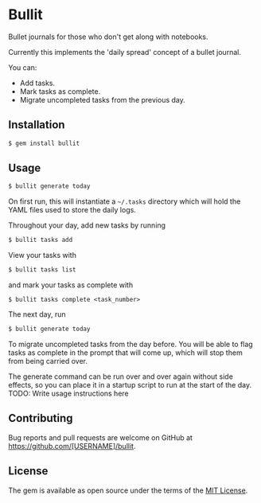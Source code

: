 # Bullit

Bullet journals for those who don't get along with notebooks.

Currently this implements the 'daily spread' concept of a bullet journal.

You can:
  - Add tasks.
  - Mark tasks as complete.
  - Migrate uncompleted tasks from the previous day.

## Installation

```bash
$ gem install bullit
```
## Usage
```bash
$ bullit generate today
```
On first run, this will instantiate a `~/.tasks` directory which will hold the YAML files used to store the daily logs.

Throughout your day, add new tasks by running
```bash
$ bullit tasks add
```

View your tasks with
```bash
$ bullit tasks list
```

and mark your tasks as complete with
```
$ bullit tasks complete <task_number>
```

The next day, run
```bash
$ bullit generate today
```
To migrate uncompleted tasks from the day before. You will be able to flag tasks as complete in the prompt that will come up, which will stop them from being carried over.

The generate command can be run over and over again without side effects, so you can place it in a startup script to run at the start of the day.
TODO: Write usage instructions here

## Contributing

Bug reports and pull requests are welcome on GitHub at https://github.com/[USERNAME]/bullit.

## License

The gem is available as open source under the terms of the [MIT License](https://opensource.org/licenses/MIT).
